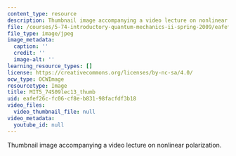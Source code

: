 ```yaml
---
content_type: resource
description: Thumbnail image accompanying a video lecture on nonlinear polarization.
file: /courses/5-74-introductory-quantum-mechanics-ii-spring-2009/eafef26cfc06cf8eb83198facfdf3b18_MIT5_74S09lec13_thumb.jpg
file_type: image/jpeg
image_metadata:
  caption: ''
  credit: ''
  image-alt: ''
learning_resource_types: []
license: https://creativecommons.org/licenses/by-nc-sa/4.0/
ocw_type: OCWImage
resourcetype: Image
title: MIT5_74S09lec13_thumb
uid: eafef26c-fc06-cf8e-b831-98facfdf3b18
video_files:
  video_thumbnail_file: null
video_metadata:
  youtube_id: null
---
```

Thumbnail image accompanying a video lecture on nonlinear polarization.